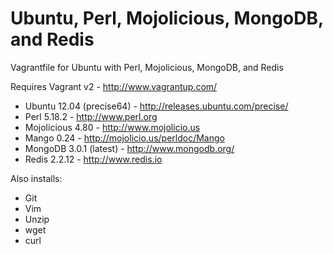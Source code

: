 Ubuntu, Perl, Mojolicious, MongoDB, and Redis
===============================================

Vagrantfile for Ubuntu with Perl, Mojolicious, MongoDB, and Redis

Requires Vagrant v2 - http://www.vagrantup.com/

- Ubuntu 12.04 (precise64) - http://releases.ubuntu.com/precise/
- Perl 5.18.2 - http://www.perl.org
- Mojolicious 4.80 - http://www.mojolicio.us
- Mango 0.24 - http://mojolicio.us/perldoc/Mango
- MongoDB 3.0.1 (latest) - http://www.mongodb.org/
- Redis 2.2.12 - http://www.redis.io

Also installs:
- Git
- Vim
- Unzip
- wget
- curl
